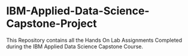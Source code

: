# IBM-Applied-Data-Science-Capstone-Project
This Repository contains all the Hands On Lab Assignments Completed during the IBM Applied Data Science Capstone Course.
